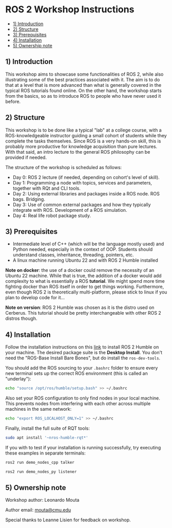 <h1>ROS 2 Workshop Instructions</h1>

- [1) Introduction](#1-introduction)
- [2) Structure](#2-structure)
- [3) Prerequisites](#3-prerequisites)
- [4) Installation](#4-installation)
- [5) Ownership note](#5-ownership-note)

## 1) Introduction

This workshop aims to showcase some functionalities of ROS 2, while also illustrating some of the best practices associated with it. The aim is to do that at a level that is more advanced than what is generally covered in the typical ROS tutorials found online. On the other hand, the workshop starts from the basics, so as to introduce ROS to people who have never used it before. 

## 2) Structure

This workshop is to be done like a typical "lab" at a college course, with a ROS-knowledgeable instructor guiding a small cohort of students while they complete the tasks themselves. Since ROS is a very hands-on skill, this is probably more productive for knowledge acquisition than pure lectures. With that said, an intro lecture to the general ROS philosophy can be provided if needed. 

The structure of the workshop is scheduled as follows:

- Day 0: ROS 2 lecture (if needed, depending on cohort's level of skill).
- Day 1: Programming a node with topics, services and parameters, together with RQt and CLI tools.
- Day 2: Using external libraries and packages inside a ROS node. ROS bags. Bridging.
- Day 3: Use of common external packages and how they typically integrate with ROS. Development of a ROS simulation.
- Day 4: Real life robot package study.

## 3) Prerequisites

- Intermediate level of C++ (which will be the language mostly used) and Python needed, especially in the context of OOP. Students should understand classes, inheritance, threading, pointers, etc.
- A linux machine running Ubuntu 22 and with ROS 2 Humble installed

**Note on docker**: the use of a docker could remove the necessity of an Ubuntu 22 machine. While that is true, the addition of a docker would add complexity to what is essentially a ROS **tutorial**. We might spend more time fighting docker than ROS itself in order to get things working. Furthermore, even though ROS 2 is theoretically multi-platform, please stick to linux if you plan to develop code for it...

**Note on version**: ROS 2 Humble was chosen as it is the distro used on Cerberus. This tutorial should be pretty interchangeable with other ROS 2 distros though.

## 4) Installation 

Follow the installation instructions on this [link](https://docs.ros.org/en/humble/Installation/Ubuntu-Install-Debians.html) to install ROS 2 Humble on your machine. The desired package suite is the **Desktop Install**. You don't need the "ROS-Base Install Bare Bones", but do install the ```ros-dev-tools```.

You should add the ROS sourcing to your ```.bashrc``` folder to ensure every new terminal sets up the correct ROS environment (this is called an "underlay"):

```bash
echo "source /opt/ros/humble/setup.bash" >> ~/.bashrc
```

Also set your ROS configuration to only find nodes in your local machine. This prevents nodes from interfering with each other across multiple machines in the same network:

```bash
echo "export ROS_LOCALHOST_ONLY=1" >> ~/.bashrc
```

Finally, install the full suite of RQT tools:

```bash
sudo apt install '~nros-humble-rqt*'
```

If you with to test if your installation is running successfully, try executing these examples in separate terminals:

```bash
ros2 run demo_nodes_cpp talker
```

```bash
ros2 run demo_nodes_py listener
```

## 5) Ownership note

Workshop author: Leonardo Mouta

Author email: [mouta@cmu.edu](mouta@cmu.edu)

Special thanks to Leanne Lisien for feedback on workshop.